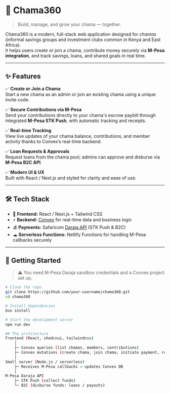 # 🌱 Chama360

> Build, manage, and grow your chama — together.

Chama360 is a modern, full-stack web application designed for *chamas* (informal savings groups and investment clubs common in Kenya and East Africa).  
It helps users create or join a chama, contribute money securely via **M-Pesa integration**, and track savings, loans, and shared goals in real time.

---

## ✨ Features

✅ **Create or Join a Chama**  
Start a new chama as an admin or join an existing chama using a unique invite code.

✅ **Secure Contributions via M-Pesa**  
Send your contributions directly to your chama's escrow paybill through integrated **M-Pesa STK Push**, with automatic tracking and receipts.

✅ **Real-time Tracking**  
View live updates of your chama balance, contributions, and member activity thanks to Convex’s real-time backend.

✅ **Loan Requests & Approvals**  
Request loans from the chama pool; admins can approve and disburse via **M-Pesa B2C API**.

✅ **Modern UI & UX**  
Built with React / Next.js and styled for clarity and ease of use.

---

## 🛠 Tech Stack

- 🧩 **Frontend:** React / Next.js + Tailwind CSS
- ⚡ **Backend:** [Convex](https://convex.dev) for real-time data and business logic
- 💰 **Payments:** Safaricom [Daraja API](https://developer.safaricom.co.ke/daraja/apis/post/safaricom-sandbox) (STK Push & B2C)
- ☁ **Serverless Functions:** Netlify Functions for handling M-Pesa callbacks securely

---

## 🚀 Getting Started

> ⚠ You need M-Pesa Daraja sandbox credentials and a Convex project set up.

```bash
# Clone the repo
git clone https://github.com/your-username/chama360.git
cd chama360

# Install dependencies
bun install

# Start the development server
npm run dev

## The architecture
Frontend (React, shadcnui, tailwindcss)
    │
    ├─ Convex queries (list chamas, members, contributions)
    ├─ Convex mutations (create chama, join chama, initiate payment, request loan)
    │
Small server (Node.js / serverless)
    ├─ Receives M-Pesa callbacks → updates Convex DB
    │
M-Pesa Daraja API
    ├─ STK Push (collect funds)
    └─ B2C (disburse funds: loans / payouts)


